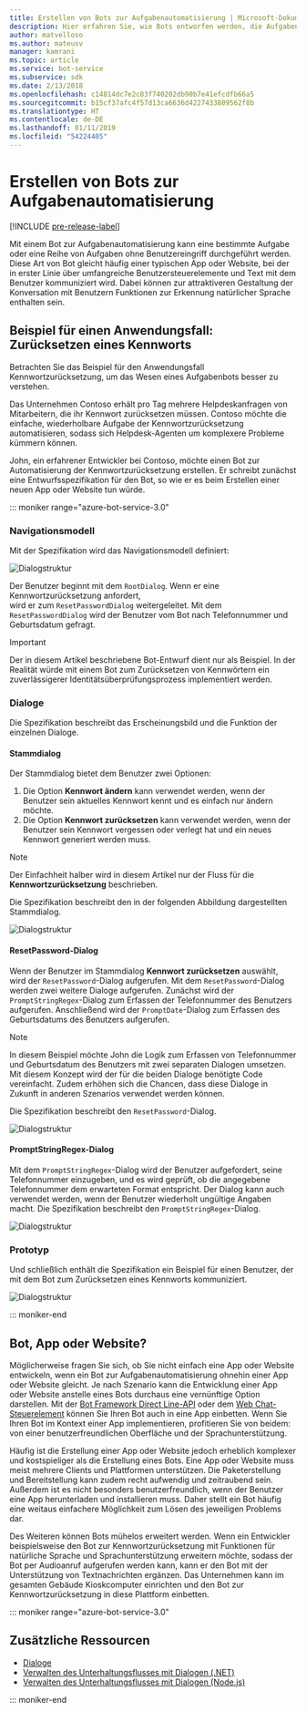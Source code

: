 ```yaml
---
title: Erstellen von Bots zur Aufgabenautomatisierung | Microsoft-Dokumentation
description: Hier erfahren Sie, wie Bots entworfen werden, die Aufgaben ohne weiteren Benutzereingriff durchführen.
author: matvelloso
ms.author: mateusv
manager: kamrani
ms.topic: article
ms.service: bot-service
ms.subservice: sdk
ms.date: 2/13/2018
ms.openlocfilehash: c14814dc7e2c83f740202db90b7e41efcdfb66a5
ms.sourcegitcommit: b15cf37afc4f57d13ca6636d4227433809562f8b
ms.translationtype: HT
ms.contentlocale: de-DE
ms.lasthandoff: 01/11/2019
ms.locfileid: "54224405"
---
```

# <a name="create-task-automation-bots"></a>Erstellen von Bots zur Aufgabenautomatisierung

[!INCLUDE [pre-release-label](./includes/pre-release-label-v3.md)]

Mit einem Bot zur Aufgabenautomatisierung kann eine bestimmte Aufgabe oder eine Reihe von Aufgaben ohne Benutzereingriff durchgeführt werden. Diese Art von Bot gleicht häufig einer typischen App oder Website, bei der in erster Linie über umfangreiche Benutzersteuerelemente und Text mit dem Benutzer kommuniziert wird. Dabei können zur attraktiveren Gestaltung der Konversation mit Benutzern Funktionen zur Erkennung natürlicher Sprache enthalten sein. 

## <a name="example-use-case-password-reset"></a>Beispiel für einen Anwendungsfall: Zurücksetzen eines Kennworts

Betrachten Sie das Beispiel für den Anwendungsfall Kennwortzurücksetzung, um das Wesen eines Aufgabenbots besser zu verstehen. 

Das Unternehmen Contoso erhält pro Tag mehrere Helpdeskanfragen von Mitarbeitern, die ihr Kennwort zurücksetzen müssen. Contoso möchte die einfache, wiederholbare Aufgabe der Kennwortzurücksetzung automatisieren, sodass sich Helpdesk-Agenten um komplexere Probleme kümmern können. 

John, ein erfahrener Entwickler bei Contoso, möchte einen Bot zur Automatisierung der Kennwortzurücksetzung erstellen. Er schreibt zunächst eine Entwurfsspezifikation für den Bot, so wie er es beim Erstellen einer neuen App oder Website tun würde. 

::: moniker range="azure-bot-service-3.0"

### <a name="navigation-model"></a>Navigationsmodell

Mit der Spezifikation wird das Navigationsmodell definiert:

![Dialogstruktur](~/media/bot-service-design-pattern-task-automation/simple-task1.png)

Der Benutzer beginnt mit dem `RootDialog`. Wenn er eine Kennwortzurücksetzung anfordert,  
wird er zum `ResetPasswordDialog` weitergeleitet. Mit dem `ResetPasswordDialog` wird der Benutzer vom Bot nach Telefonnummer und Geburtsdatum gefragt. 

> [!IMPORTANT]
> Der in diesem Artikel beschriebene Bot-Entwurf dient nur als Beispiel. In der Realität würde mit einem Bot zum Zurücksetzen von Kennwörtern ein zuverlässigerer Identitätsüberprüfungsprozess implementiert werden.

### <a name="dialogs"></a>Dialoge

Die Spezifikation beschreibt das Erscheinungsbild und die Funktion der einzelnen Dialoge. 

#### <a name="root-dialog"></a>Stammdialog

Der Stammdialog bietet dem Benutzer zwei Optionen: 

1. Die Option **Kennwort ändern** kann verwendet werden, wenn der Benutzer sein aktuelles Kennwort kennt und es einfach nur ändern möchte.
2. Die Option **Kennwort zurücksetzen** kann verwendet werden, wenn der Benutzer sein Kennwort vergessen oder verlegt hat und ein neues Kennwort generiert werden muss.

> [!NOTE]
> Der Einfachheit halber wird in diesem Artikel nur der Fluss für die **Kennwortzurücksetzung** beschrieben.

Die Spezifikation beschreibt den in der folgenden Abbildung dargestellten Stammdialog.

![Dialogstruktur](~/media/bot-service-design-pattern-task-automation/simple-task2.png)

#### <a name="resetpassword-dialog"></a>ResetPassword-Dialog

Wenn der Benutzer im Stammdialog **Kennwort zurücksetzen** auswählt, wird der `ResetPassword`-Dialog aufgerufen. 
Mit dem `ResetPassword`-Dialog werden zwei weitere Dialoge aufgerufen. 
Zunächst wird der `PromptStringRegex`-Dialog zum Erfassen der Telefonnummer des Benutzers aufgerufen. 
Anschließend wird der `PromptDate`-Dialog zum Erfassen des Geburtsdatums des Benutzers aufgerufen. 

> [!NOTE]
> In diesem Beispiel möchte John die Logik zum Erfassen von Telefonnummer und Geburtsdatum des Benutzers mit zwei separaten Dialogen umsetzen. Mit diesem Konzept wird der für die beiden Dialoge benötigte Code vereinfacht. Zudem erhöhen sich die Chancen, dass diese Dialoge in Zukunft in anderen Szenarios verwendet werden können. 

Die Spezifikation beschreibt den `ResetPassword`-Dialog.

![Dialogstruktur](~/media/bot-service-design-pattern-task-automation/simple-task3.png)

#### <a name="promptstringregex-dialog"></a>PromptStringRegex-Dialog

Mit dem `PromptStringRegex`-Dialog wird der Benutzer aufgefordert, seine Telefonnummer einzugeben, und es wird geprüft, ob die angegebene Telefonnummer dem erwarteten Format entspricht. 
Der Dialog kann auch verwendet werden, wenn der Benutzer wiederholt ungültige Angaben macht. 
Die Spezifikation beschreibt den `PromptStringRegex`-Dialog.

![Dialogstruktur](~/media/bot-service-design-pattern-task-automation/simple-task4.png)

### <a name="prototype"></a>Prototyp

Und schließlich enthält die Spezifikation ein Beispiel für einen Benutzer, der mit dem Bot zum Zurücksetzen eines Kennworts kommuniziert.

![Dialogstruktur](~/media/bot-service-design-pattern-task-automation/simple-task5.png)

::: moniker-end 

## <a name="bot-app-or-website"></a>Bot, App oder Website?

Möglicherweise fragen Sie sich, ob Sie nicht einfach eine App oder Website entwickeln, wenn ein Bot zur Aufgabenautomatisierung ohnehin einer App oder Website gleicht. Je nach Szenario kann die Entwicklung einer App oder Website anstelle eines Bots durchaus eine vernünftige Option darstellen. Mit der [Bot Framework Direct Line-API][directLineAPI] oder dem <a href="https://aka.ms/BotFramework-WebChat" target="_blank">Web Chat-Steuerelement</a> können Sie Ihren Bot auch in eine App einbetten. Wenn Sie Ihren Bot im Kontext einer App implementieren, profitieren Sie von beidem: von einer benutzerfreundlichen Oberfläche und der Sprachunterstützung. 

Häufig ist die Erstellung einer App oder Website jedoch erheblich komplexer und kostspieliger als die Erstellung eines Bots. Eine App oder Website muss meist mehrere Clients und Plattformen unterstützen. Die Paketerstellung und Bereitstellung kann zudem recht aufwendig und zeitraubend sein. Außerdem ist es nicht besonders benutzerfreundlich, wenn der Benutzer eine App herunterladen und installieren muss. Daher stellt ein Bot häufig eine weitaus einfachere Möglichkeit zum Lösen des jeweiligen Problems dar. 

Des Weiteren können Bots mühelos erweitert werden. Wenn ein Entwickler beispielsweise den Bot zur Kennwortzurücksetzung mit Funktionen für natürliche Sprache und Sprachunterstützung erweitern möchte, sodass der Bot per Audioanruf aufgerufen werden kann, kann er den Bot mit der Unterstützung von Textnachrichten ergänzen. Das Unternehmen kann im gesamten Gebäude Kioskcomputer einrichten und den Bot zur Kennwortzurücksetzung in diese Plattform einbetten.

::: moniker range="azure-bot-service-3.0"
<!-- TODO: SimpleTaskAutomation no longer exists
## Sample code

For a complete sample that shows how to implement simple task automation using the Bot Framework SDK for .NET, see the <a href="https://aka.ms/capability-SimpleTaskAutomation" target="_blank">Simple Task Automation sample</a> in GitHub.

For a complete sample that shows how to implement simple task automation using the Bot Framework SDK for Node.js, see the <a href="https://aka.ms/capability-SimpleTaskAutomation" target="_blank">Simple Task Automation sample</a> in GitHub.
-->

## <a name="additional-resources"></a>Zusätzliche Ressourcen

- [Dialoge](~/dotnet/bot-builder-dotnet-dialogs.md)
- [Verwalten des Unterhaltungsflusses mit Dialogen (.NET)](~/dotnet/bot-builder-dotnet-manage-conversation-flow.md)
- [Verwalten des Unterhaltungsflusses mit Dialogen (Node.js)](~/nodejs/bot-builder-nodejs-manage-conversation-flow.md)

::: moniker-end

[directLineAPI]: https://docs.botframework.com/en-us/restapi/directline3/#navtitle

